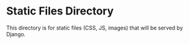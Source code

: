# Static Files Directory

This directory is for static files (CSS, JS, images) that will be served by Django.
